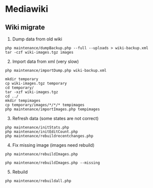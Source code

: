 # Mediawiki

## Wiki migrate

1. Dump data from old wiki

``` shell
php maintenance/dumpBackup.php --full --uploads > wiki-backup.xml
tar -czf wiki-images.tgz images
```

2. Import data from xml (very slow)

``` shell
php maintenance/importDump.php wiki-backup.xml

mkdir temporary
cp wiki-images.tgz temporary
cd temporary/
tar -xzf wiki-images.tgz
cd ../
mkdir tempimages
cp temporary/images/*/*/* tempimages
php maintenance/importImages.php tempimages
```

3. Refresh data (some states are not correct)

``` shell
php maintenance/initStats.php
php maintenance/initEditCount.php
php maintenance/rebuildrecentchanges.php
```

4. Fix missing image (images need rebuild)

``` shell
php maintenance/rebuildImages.php

php maintenance/rebuildImages.php --missing
```

5. Rebuild

``` shell
php maintenance/rebuildall.php
```
